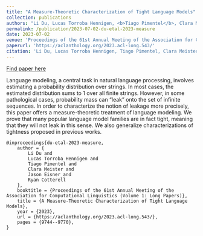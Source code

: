 ```yaml
---
title: "A Measure-Theoretic Characterization of Tight Language Models"
collection: publications
authors: "Li Du, Lucas Torroba Hennigen, <b>Tiago Pimentel</b>, Clara Meister, Jason Eisner, Ryan Cotterell"
permalink: /publication/2023-07-02-du-etal-2023-measure
date: 2023-07-02
venue: 'Proceedings of the 61st Annual Meeting of the Association for Computational Linguistics (Volume 1: Long Papers)'
paperurl: 'https://aclanthology.org/2023.acl-long.543/'
citation: 'Li Du, Lucas Torroba Hennigen, Tiago Pimentel, Clara Meister, Jason Eisner, and Ryan Cotterell. 2023. A Measure-Theoretic Characterization of Tight Language Models. In Proceedings of the 61st Annual Meeting of the Association for Computational Linguistics (Volume 1: Long Papers), pages 9744–9770, Toronto, Canada. Association for Computational Linguistics.'
---
```


<a href='https://aclanthology.org/2023.acl-long.543/'>Find paper here</a>

Language modeling, a central task in natural language processing, involves estimating a probability distribution over strings. In most cases, the estimated distribution sums to 1 over all finite strings. However, in some pathological cases, probability mass can “leak” onto the set of infinite sequences. In order to characterize the notion of leakage more precisely, this paper offers a measure-theoretic treatment of language modeling. We prove that many popular language model families are in fact tight, meaning that they will not leak in this sense. We also generalize characterizations of tightness proposed in previous works.

```
@inproceedings{du-etal-2023-measure,
    author = {
        Li Du and
        Lucas Torroba Hennigen and
        Tiago Pimentel and
        Clara Meister and
        Jason Eisner and
        Ryan Cotterell
    },
    booktitle = {Proceedings of the 61st Annual Meeting of the Association for Computational Linguistics (Volume 1: Long Papers)},
    title = {A Measure-Theoretic Characterization of Tight Language Models},
    year = {2023},
    url = {https://aclanthology.org/2023.acl-long.543/},
    pages = {9744--9770},
}
```